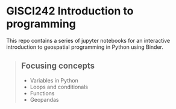 # GISCI242 Introduction to programming

This repo contains a series of jupyter notebooks for an interactive introduction to geospatial programming in Python using Binder. 

> ## Focusing concepts
>
> - Variables in Python
> - Loops and conditionals
> - Functions
> - Geopandas 


